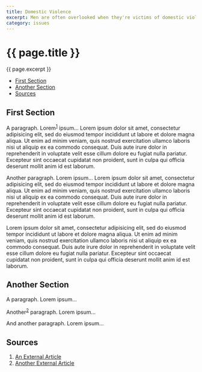 ```yaml
---
title: Domestic Violence
excerpt: Men are often overlooked when they're victims of domestic violence. There's a severe lack of resources available, from counseling to shelters. Male victims of DV can be reluctant to report incidents as well, as there's a high chance they'll be the ones charged or ordered out of their home.
category: issues
---
```

# {{ page.title }}

{{ page.excerpt }}

* [First Section](#first-section)
* [Another Section](#another-section)
* [Sources](#sources)

## First Section
A paragraph. Lorem<sup>[1](#1)</sup> ipsum... Lorem ipsum dolor sit amet, consectetur adipisicing elit, sed do eiusmod tempor incididunt ut labore et dolore magna aliqua. Ut enim ad minim veniam, quis nostrud exercitation ullamco laboris nisi ut aliquip ex ea commodo consequat. Duis aute irure dolor in reprehenderit in voluptate velit esse cillum dolore eu fugiat nulla pariatur. Excepteur sint occaecat cupidatat non proident, sunt in culpa qui officia deserunt mollit anim id est laborum.

Another paragraph. Lorem ipsum... Lorem ipsum dolor sit amet, consectetur adipisicing elit, sed do eiusmod tempor incididunt ut labore et dolore magna aliqua. Ut enim ad minim veniam, quis nostrud exercitation ullamco laboris nisi ut aliquip ex ea commodo consequat. Duis aute irure dolor in reprehenderit in voluptate velit esse cillum dolore eu fugiat nulla pariatur. Excepteur sint occaecat cupidatat non proident, sunt in culpa qui officia deserunt mollit anim id est laborum.

Lorem ipsum dolor sit amet, consectetur adipisicing elit, sed do eiusmod tempor incididunt ut labore et dolore magna aliqua. Ut enim ad minim veniam, quis nostrud exercitation ullamco laboris nisi ut aliquip ex ea commodo consequat. Duis aute irure dolor in reprehenderit in voluptate velit esse cillum dolore eu fugiat nulla pariatur. Excepteur sint occaecat cupidatat non proident, sunt in culpa qui officia deserunt mollit anim id est laborum.

## Another Section
A paragraph. Lorem ipsum...

Another<sup>[2](#2)</sup> paragraph. Lorem ipsum...

And another paragraph. Lorem ipsum...

## Sources
1. <a id="1" href="http://example.com">An External Article</a>
2. <a id="2" href="http://github.com">Another External Article</a>
